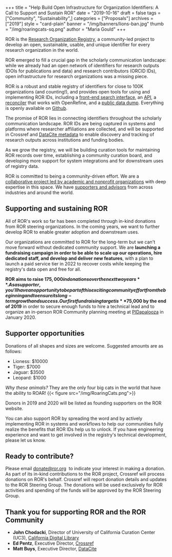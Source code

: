 +++
title = "Help Build Open Infrastructure for Organization Identifiers: A Call to Support and Sustain ROR"
date = "2019-10-16"
draft = false
tags = ["Community", "Sustainability",]
categories = ["Proposals"]
archives = ["2019"]
style = "card-plain"
banner = "/img/banners/lions-ban.jpg"
thumb = "/img/roaringcats-sq.png"
author = "Maria Gould"
+++

ROR is the [Research Organization Registry](https://ror.org), a community-led project to develop an open, sustainable, usable, and unique identifier for every research organization in the world. 

ROR emerged to fill a crucial gap in the scholarly communication landscape: while we already had an open network of identifiers for research outputs (DOIs for publications and data) and research contributors (ORCID IDs), open infrastructure for research organizations was a missing piece. 

ROR is a robust and stable registry of identifiers for close to 100K organizations (and counting!), and provides open tools for using and implementing ROR IDs, including a [front-end search interface](https://ror.org/search), an [API](https://github.com/ror-community/ror-api), a [reconciler](https://github.com/ror-community/ror-reconciler) that works with OpenRefine, and a [public data dump](https://doi.org/10.6084/m9.figshare.9172553). Everything is openly available on [Github](https://github.com/ror-community).

The promise of ROR lies in connecting identifiers throughout the scholarly communication landscape. ROR IDs are being captured in systems and platforms where researcher affiliations are collected, and will be supported in Crossref and [DataCite metadata](https://blog.datacite.org/identify-your-affiliation-with-metadata-schema-4-3/) to enable discovery and tracking of research outputs across institutions and funding bodies.

As we grow the registry, we will be building curation tools for maintaining ROR records over time, establishing a community curation board, and developing more support for system integrations and for downstream uses of registry data.

ROR is committed to being a community-driven effort. We are a [collaborative project led by academic and nonprofit organizations](https://ror.org/about) with deep expertise in this space. We have [supporters and advisors](https://ror.org/supporters) from across industries and around the world.

## Supporting and sustaining ROR
All of ROR's work so far has been completed through in-kind donations from ROR steering organizations. In the coming years, we want to further develop ROR to enable greater adoption and downstream uses. 

Our organizations are committed to ROR for the long-term but we can't move forward without dedicated community support. We are **launching a fundraising campaign in order to be able to scale up our operations, hire dedicated staff, and develop and deliver new features**, with a plan to launch a paid service tier in 2022 to recover costs while keeping the registry's data open and free for all.

**ROR aims to raise $175,000 in donations over the next two years**. As a supporter, you'll have an opportunity to be part of this exciting community effort from the beginning and to ensure its long-term growth and success. Our first fundraising target is **$75,000 by the end of 2019** in order to secure enough funds to hire a technical lead and to organize an in-person ROR Community planning meeting at [PIDapalooza](https://www.pidapalooza.org) in January 2020. 

## Supporter opportunities
Donations of all shapes and sizes are welcome. Suggested amounts are as follows:

-   Lioness: $10000 
-   Tiger: $7000
-   Jaguar: $3500 
-   Leopard: $1000

*Why these animals?* They are the only four big cats in the world that have the ability to ROAR!
{{< figure src="/img/RoaringCats.png">}}

Donors in 2019 and 2020 will be listed as founding supporters on the ROR website. 

You can also support ROR by spreading the word and by actively implementing ROR in systems and workflows to help our communities fully realize the benefits that ROR IDs help us to unlock. If you have engineering experience and want to get involved in the registry's technical development, please let us know. 

## Ready to contribute? 
Please email <donate@ror.org>  to indicate your interest in making a donation. As part of its in-kind contributions to the ROR project, Crossref will process donations on ROR's behalf. Crossref will report donation details and updates to the ROR Steering Group. The donations will be used exclusively for ROR activities and spending of the funds will be approved by the ROR Steering Group.  

## Thank you for supporting ROR and the ROR Community
-   **John Chodacki**, Director of University of California Curation Center (UC3), [California Digital Library](https://ror.org/03yrm5c26)
-   **Ed Pentz**, Executive Director, [Crossref](https://ror.org/02twcfp32)
-   **Matt Buys**, Executive Director, [DataCite](https://ror.org/04wxnsj81)

